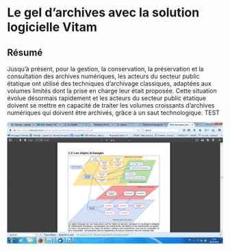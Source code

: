 Le gel d’archives avec la solution logicielle Vitam
===================================================

Résumé
------

Jusqu’à présent, pour la gestion, la conservation, la préservation et la
consultation des archives numériques, les acteurs du secteur public
étatique ont utilisé des techniques d’archivage classiques, adaptées aux
volumes limités dont la prise en charge leur était proposée. Cette
situation évolue désormais rapidement et les acteurs du secteur public
étatique doivent se mettre en capacité de traiter les volumes croissants
d’archives numériques qui doivent être archivés, grâce à un saut
technologique. TEST

![](./medias/Pictures/1000000000000556000003002C2276E3B31C73E3.png)